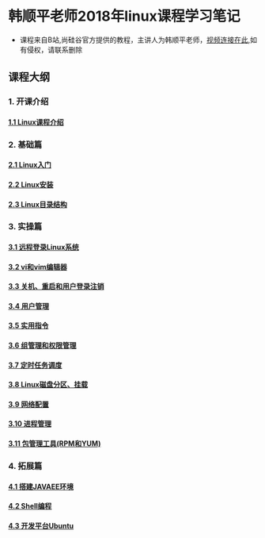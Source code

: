 
# 韩顺平老师2018年linux课程学习笔记

* 课程来自B站,尚硅谷官方提供的教程，主讲人为韩顺平老师，[视频连接在此](https://www.bilibili.com/video/av21303002),如有侵权，请联系删除

## 课程大纲
### 1. 开课介绍
#### [1.1 Linux课程介绍](./课程笔记/1.1Linux课程介绍.md)
### 2. 基础篇
#### [2.1 Linux入门](./课程笔记/[2.1Linux入门.md)
#### [2.2 Linux安装](./课程笔记/[2.2Linux安装.md)
#### [2.3 Linux目录结构](./课程笔记/2.3Linux目录结构.md)
### 3. 实操篇
#### [3.1 远程登录Linux系统](./课程笔记/3.1远程登录Linux系统.md)
#### [3.2 vi和vim编辑器](./课程笔记/3.2vi和vim编辑器.md)
#### [3.3 关机、重启和用户登录注销](./课程笔记/3.3关机、重启和用户登录注销.md)
#### [3.4 用户管理](./课程笔记/3.4用户管理.md)
#### [3.5 实用指令](./课程笔记/3.5实用指令.md)
#### [3.6 组管理和权限管理](./课程笔记/3.6组管理和权限管理.md)
#### [3.7 定时任务调度](./课程笔记/3.7定时任务调度.md)
#### [3.8 Linux磁盘分区、挂载](./课程笔记/3.8Linux磁盘分区、挂载度.md)
#### [3.9 网络配置](./课程笔记/3.9网络配置.md)
#### [3.10 进程管理](./课程笔记/3.10进程管理.md)
####  [3.11 包管理工具(RPM和YUM)](./课程笔记/3.11包管理工具(RPM和YUM).md)
### 4. 拓展篇
####  [4.1 搭建JAVAEE环境](./课程笔记/4.1搭建JAVAEE环境.md)
####  [4.2 Shell编程](./课程笔记/4.2Shell编程.md)

####  [4.3 开发平台Ubuntu](./课程笔记/4.3开发平台Ubuntu.md)